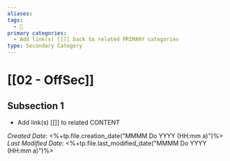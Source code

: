```yaml
---
aliases: 
tags:
  - 🥈
primary categories:
  - Add link(s) [[]] back to related PRIMARY categories
type: Secondary Category
---
```

# [[02 - OffSec]]

## Subsection 1
* Add link(s) [[]] to related CONTENT

*Created Date*: <%+tp.file.creation_date("MMMM Do YYYY (HH:mm a)")%>
*Last Modified Date*: <%+tp.file.last_modified_date("MMMM Do YYYY (HH:mm a)")%>
